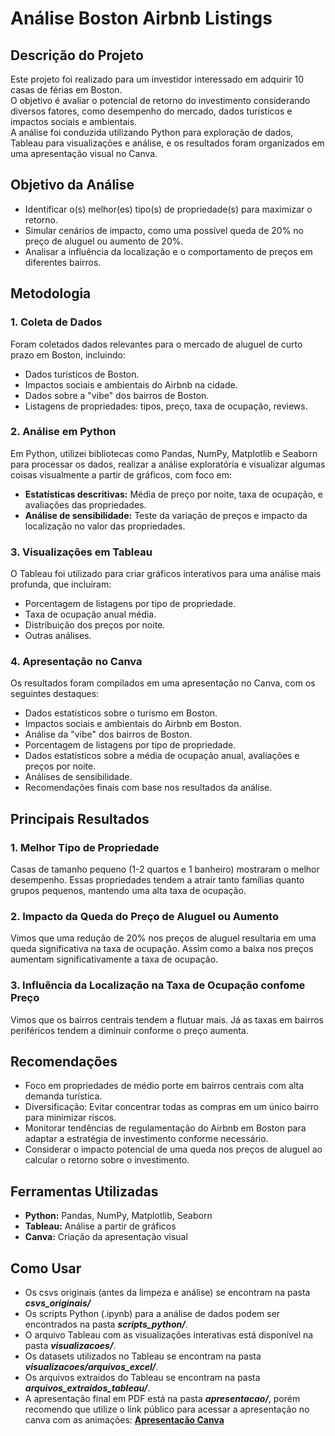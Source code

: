 # Análise Boston Airbnb Listings

## Descrição do Projeto
Este projeto foi realizado para um investidor interessado em adquirir 10 casas de férias em Boston. <br>O objetivo é avaliar o potencial de retorno do investimento considerando diversos fatores, como desempenho do mercado, dados turísticos e impactos sociais e ambientais. 
<br>A análise foi conduzida utilizando Python para exploração de dados, Tableau para visualizações e análise, e os resultados foram organizados em uma apresentação visual no Canva.

## Objetivo da Análise
* Identificar o(s) melhor(es) tipo(s) de propriedade(s) para maximizar o retorno.
* Simular cenários de impacto, como uma possível queda de 20% no preço de aluguel ou aumento de 20%.
* Analisar a influência da localização e o comportamento de preços em diferentes bairros.

## Metodologia
### 1. Coleta de Dados
   Foram coletados dados relevantes para o mercado de aluguel de curto prazo em Boston, incluindo:
   * Dados turísticos de Boston.
   * Impactos sociais e ambientais do Airbnb na cidade.
   * Dados sobre a "vibe" dos bairros de Boston.
   * Listagens de propriedades: tipos, preço, taxa de ocupação, reviews.

### 2. Análise em Python
   Em Python, utilizei bibliotecas como Pandas, NumPy, Matplotlib e Seaborn para processar os dados, realizar a análise exploratória e visualizar algumas coisas visualmente a partir de gráficos, com foco em:
   * **Estatísticas descritivas:** Média de preço por noite, taxa de ocupação, e avaliações das propriedades.
   * **Análise de sensibilidade:** Teste da variação de preços e impacto da localização no valor das propriedades.

### 3. Visualizações em Tableau
   O Tableau foi utilizado para criar gráficos interativos para uma análise mais profunda, que incluíram:
   * Porcentagem de listagens por tipo de propriedade.
   * Taxa de ocupação anual média.
   * Distribuição dos preços por noite.
   * Outras análises.

### 4. Apresentação no Canva
   Os resultados foram compilados em uma apresentação no Canva, com os seguintes destaques:
   * Dados estatísticos sobre o turismo em Boston.
   * Impactos sociais e ambientais do Airbnb em Boston.
   * Análise da "vibe" dos bairros de Boston.
   * Porcentagem de listagens por tipo de propriedade.
   * Dados estatísticos sobre a média de ocupação anual, avaliações e preços por noite.
   * Análises de sensibilidade.
   * Recomendações finais com base nos resultados da análise.
   
## Principais Resultados
### 1. Melhor Tipo de Propriedade
   Casas de tamanho pequeno (1-2 quartos e 1 banheiro) mostraram o melhor desempenho. Essas propriedades tendem a atrair tanto famílias quanto grupos pequenos, mantendo uma alta taxa de ocupação.

### 2. Impacto da Queda do Preço de Aluguel ou Aumento
   Vimos que uma redução de 20% nos preços de aluguel resultaria em uma queda significativa na taxa de ocupação. Assim como a baixa nos preços aumentam significativamente a taxa de ocupação.

### 3. Influência da Localização na Taxa de Ocupação confome Preço
   Vimos que os bairros centrais tendem a flutuar mais. Já as taxas em bairros periféricos tendem a diminuir conforme o preço aumenta.

## Recomendações
* Foco em propriedades de médio porte em bairros centrais com alta demanda turística.
* Diversificação: Evitar concentrar todas as compras em um único bairro para minimizar riscos.
* Monitorar tendências de regulamentação do Airbnb em Boston para adaptar a estratégia de investimento conforme necessário.
* Considerar o impacto potencial de uma queda nos preços de aluguel ao calcular o retorno sobre o investimento.

## Ferramentas Utilizadas
   * **Python:** Pandas, NumPy, Matplotlib, Seaborn
   * **Tableau:** Análise a partir de gráficos
   * **Canva:** Criação da apresentação visual

## Como Usar
   * Os csvs originais (antes da limpeza e análise) se encontram na pasta ***csvs_originais/***
   * Os scripts Python (.ipynb) para a análise de dados podem ser encontrados na pasta ***scripts_python/***.
   * O arquivo Tableau com as visualizações interativas está disponível na pasta ***visualizacoes/***.
   * Os datasets utilizados no Tableau se encontram na pasta ***visualizacoes/arquivos_excel/***.
   * Os arquivos extraídos do Tableau se encontram na pasta ***arquivos_extraidos_tableau/***.
   * A apresentação final em PDF está na pasta ***apresentacao/***, porém recomendo que utilize o link público para acessar a apresentação no canva com as animações: **[Apresentação Canva](https://www.canva.com/design/DAGMgxWLc3U/C7I_6VQINjESNRvCB93ARA/view?utm_content=DAGMgxWLc3U&utm_campaign=designshare&utm_medium=link&utm_source=)**